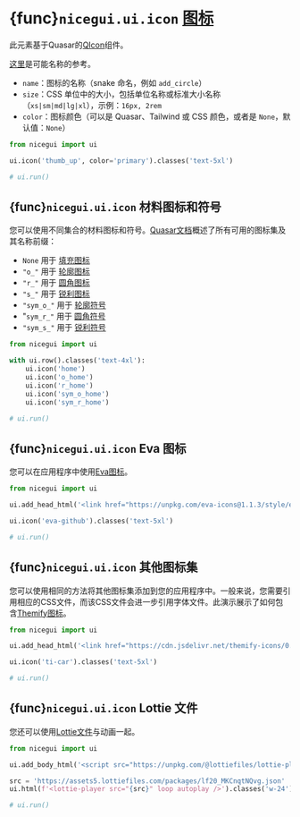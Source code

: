 # {func}`nicegui.ui.icon` [图标](https://nicegui.io/documentation/icon)

此元素基于Quasar的[QIcon](https://quasar.dev/vue-components/icon)组件。

[这里](https://fonts.google.com/icons?icon.set=Material+Icons)是可能名称的参考。

- `name`：图标的名称（snake 命名，例如 `add_circle`）
- `size`：CSS 单位中的大小，包括单位名称或标准大小名称（`xs|sm|md|lg|xl`），示例：`16px, 2rem`
- `color`：图标颜色（可以是 Quasar、Tailwind 或 CSS 颜色，或者是 `None`，默认值：`None`）

```python
from nicegui import ui

ui.icon('thumb_up', color='primary').classes('text-5xl')

# ui.run()
```

## {func}`nicegui.ui.icon` 材料图标和符号

您可以使用不同集合的材料图标和符号。[Quasar文档](https://quasar.dev/vue-components/icon#webfont-usage)概述了所有可用的图标集及其名称前缀：

* `None` 用于 [填充图标](https://fonts.google.com/icons?icon.set=Material+Icons&icon.style=Filled)
* `"o_"` 用于 [轮廓图标](https://fonts.google.com/icons?icon.set=Material+Icons&icon.style=Outlined)
* `"r_"` 用于 [圆角图标](https://fonts.google.com/icons?icon.set=Material+Icons&icon.style=Rounded)
* `"s_"` 用于 [锐利图标](https://fonts.google.com/icons?icon.set=Material+Icons&icon.style=Sharp)
* `"sym_o_"` 用于 [轮廓符号](https://fonts.google.com/icons?icon.set=Material+Symbols&icon.style=Outlined)
* "`sym_r_"` 用于 [圆角符号](https://fonts.google.com/icons?icon.set=Material+Symbols&icon.style=Rounded)
* `"sym_s_"` 用于 [锐利符号](https://fonts.google.com/icons?icon.set=Material+Symbols&icon.style=Sharp)

```python
from nicegui import ui

with ui.row().classes('text-4xl'):
    ui.icon('home')
    ui.icon('o_home')
    ui.icon('r_home')
    ui.icon('sym_o_home')
    ui.icon('sym_r_home')

# ui.run()
```

## {func}`nicegui.ui.icon` Eva 图标

您可以在应用程序中使用[Eva图标](https://akveo.github.io/eva-icons/)。

```python
from nicegui import ui

ui.add_head_html('<link href="https://unpkg.com/eva-icons@1.1.3/style/eva-icons.css" rel="stylesheet" />')

ui.icon('eva-github').classes('text-5xl')

# ui.run() 
```

## {func}`nicegui.ui.icon` 其他图标集

您可以使用相同的方法将其他图标集添加到您的应用程序中。一般来说，您需要引用相应的CSS文件，而该CSS文件会进一步引用字体文件。此演示展示了如何包含[Themify图标](https://themify.me/themify-icons)。

```python
from nicegui import ui

ui.add_head_html('<link href="https://cdn.jsdelivr.net/themify-icons/0.1.2/css/themify-icons.css" rel="stylesheet" />')

ui.icon('ti-car').classes('text-5xl')

# ui.run()
```

## {func}`nicegui.ui.icon` Lottie 文件

您还可以使用[Lottie文件](https://lottiefiles.com/)与动画一起。

```python
from nicegui import ui

ui.add_body_html('<script src="https://unpkg.com/@lottiefiles/lottie-player@latest/dist/lottie-player.js"></script>')

src = 'https://assets5.lottiefiles.com/packages/lf20_MKCnqtNQvg.json'
ui.html(f'<lottie-player src="{src}" loop autoplay />').classes('w-24')

# ui.run()
```
